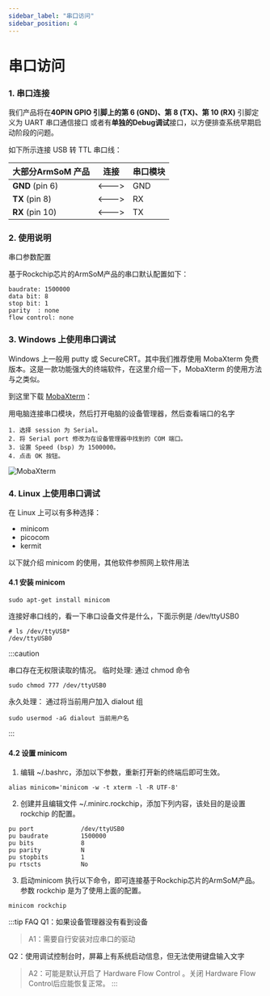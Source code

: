 ```yaml
---
sidebar_label: "串口访问"
sidebar_position: 4
---
```


# 串口访问
### 1. 串口连接

我们产品将在**40PIN GPIO 引脚上的第 6 (GND)、第 8 (TX)、第 10 (RX)** 引脚定义为 UART 串口通信接口 或者有**单独的Debug调试**接口，以方便排查系统早期启动阶段的问题。

如下所示连接 USB 转 TTL 串口线：

| 大部分ArmSoM 产品       | 连接  | 串口模块 |
| --------------- | ----- | ------ |
| **GND** (pin 6) | <---> | GND |
| **TX** (pin 8)  | <---> | RX |
| **RX** (pin 10) | <---> | TX |


### 2. 使用说明

串口参数配置

基于Rockchip芯片的ArmSoM产品的串口默认配置如下：

```
baudrate: 1500000
data bit: 8
stop bit: 1
parity  : none
flow control: none
```

### 3. Windows 上使用串口调试

Windows 上一般用 putty 或 SecureCRT。其中我们推荐使用 MobaXterm 免费版本。这是一款功能强大的终端软件，在这里介绍一下，MobaXterm 的使用方法与之类似。

到这里下载 [MobaXterm](https://mobaxterm.mobatek.net/)：

用电脑连接串口模块，然后打开电脑的设备管理器，然后查看端口的名字

```
1. 选择 session 为 Serial。
2. 将 Serial port 修改为在设备管理器中找到的 COM 端口。
3. 设置 Speed (bsp) 为 1500000。
4. 点击 OK 按钮。
```

![MobaXterm](/img/general-tutorial/MobaXterm.png)


### 4. Linux 上使用串口调试

在 Linux 上可以有多种选择：

* minicom
* picocom
* kermit

以下就介绍 minicom 的使用，其他软件参照网上软件用法

#### 4.1 安装 minicom

```
sudo apt-get install minicom
```

连接好串口线的，看一下串口设备文件是什么，下面示例是 /dev/ttyUSB0

```
# ls /dev/ttyUSB*
/dev/ttyUSB0
```

:::caution

串口存在无权限读取的情况。
临时处理: 通过 chmod 命令
```
sudo chmod 777 /dev/ttyUSB0
```
永久处理： 通过将当前用户加入 dialout 组
```
sudo usermod -aG dialout 当前用户名
```
:::

#### 4.2 设置 minicom

1. 编辑 ~/.bashrc，添加以下参数，重新打开新的终端后即可生效。
```
alias minicom='minicom -w -t xterm -l -R UTF-8'
```

2. 创建并且编辑文件 ~/.minirc.rockchip，添加下列内容，该处目的是设置 rockchip 的配置。

```
pu port             /dev/ttyUSB0
pu baudrate         1500000
pu bits             8
pu parity           N
pu stopbits         1
pu rtscts           No
```

3. 启动minicom
执行以下命令，即可连接基于Rockchip芯片的ArmSoM产品。 参数 rockchip 是为了使用上面的配置。
```
minicom rockchip
```

:::tip FAQ
Q1：如果设备管理器没有看到设备
> A1：需要自行安装对应串口的驱动

Q2：使用调试控制台时，屏幕上有系统启动信息，但无法使用键盘输入文字
> A2：可能是默认开启了 Hardware Flow Control 。关闭 Hardware Flow Control后应能恢复正常。
:::
